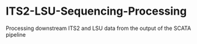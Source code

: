 # ITS2-LSU-Sequencing-Processing
Processing downstream ITS2 and LSU data from the output of the SCATA pipeline
